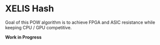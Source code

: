 # XELIS Hash

Goal of this POW algorithm is to achieve FPGA and ASIC resistance while keeping CPU / GPU competitive.

**Work in Progress**